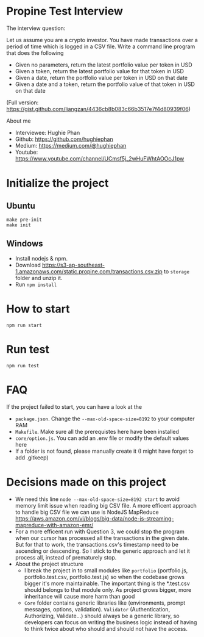 # Propine Test Interview
The interview question: 

Let us assume you are a crypto investor. You have made transactions over a period of time which is logged in a CSV file. Write a command line program that does the following

- Given no parameters, return the latest portfolio value per token in USD
- Given a token, return the latest portfolio value for that token in USD
- Given a date, return the portfolio value per token in USD on that date
- Given a date and a token, return the portfolio value of that token in USD on that date

(Full version: https://gist.github.com/liangzan/4436cb8b083c66b3517e7f4d80939f06)

About me
- Interviewee: Hughie Phan
- Github: https://github.com/hughiephan
- Medium: https://medium.com/@hughiephan
- Youtube: https://www.youtube.com/channel/UCmsf5j_2wHuFWhtAOOcJ1pw

# Initialize the project
## Ubuntu
```
make pre-init
make init
```
## Windows
- Install nodejs & npm.
- Download https://s3-ap-southeast-1.amazonaws.com/static.propine.com/transactions.csv.zip to `storage` folder and unzip it.
- Run `npm install`

# How to start
```
npm run start
```

# Run test
```
npm run test
```

# FAQ
If the project failed to start, you can have a look at the
- `package.json`. Change the `--max-old-space-size=8192` to your computer RAM 
- `Makefile`. Make sure all the prerequistes here have been installed 
- `core/option.js`. You can add an .env file or modify the default values here 
- If a folder is not found, please manually create it (I might have forget to add .gitkeep)


# Decisions made on this project
- We need this line `node --max-old-space-size=8192 start` to avoid memory limit issue when reading big CSV file. A more efficent approach to handle big CSV file we can use is NodeJS MapReduce https://aws.amazon.com/vi/blogs/big-data/node-js-streaming-mapreduce-with-amazon-emr/
- For a more efficent run with Question 3, we could stop the program when our cursor has processed all the transactions in the given date. But for that to work, the transactions.csv's timestamp need to be ascending or descending. So I stick to the generic approach and let it process all, instead of prematurely stop. 
- About the project structure
  - I break the project in to small modules like `portfolio` (portfolio.js, portfolio.test.csv, portfolio.test.js) so when the codebase grows bigger it's more maintainable. The important thing is the *.test.csv should belongs to that module only. As project grows bigger, more inheritance will cause more harm than good
  - `Core` folder contains generic libraries like (environments, prompt messages, options, validation). `Validator` (Authentication, Authorizing, Validate...) should always be a generic library, so developers can focus on writing the business logic instead of having to think twice about who should and should not have the access.